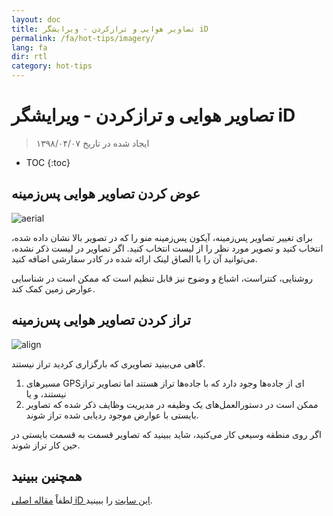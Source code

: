 ```yaml
---
layout: doc
title: تصاویر هوایی و ترازکردن - ویرایشگر iD
permalink: /fa/hot-tips/imagery/
lang: fa
dir: rtl
category: hot-tips
---
```


تصاویر هوایی و ترازکردن - ویرایشگر iD
============

> ایجاد شده در تاریخ ۱۳۹۸/۰۴/۰۷

- TOC
{:toc}

عوض کردن تصاویر هوایی پس‌زمینه
--------------

![aerial][]

برای تغییر تصاویر پس‌زمینه، آیکون پس‌زمینه منو را که در تصویر بالا نشان داده شده، انتخاب کنید و تصویر مورد نظر را از لیست انتخاب کنید. اگر تصاویر در لیست ذکر نشده، می‌توانید آن را با الصاق لینک ارائه شده در کادر سفارشی اضافه کنید.

روشنایی، کنتراست، اشباع و وضوح نیز قابل تنظیم است که ممکن است در شناسایی عوارض زمین کمک کند.

تراز کردن تصاویر هوایی پس‌زمینه
--------------------------------------

![align][]

گاهی می‌بینید تصاویری که بارگزاری کردید تراز نیستند.

1.  مسیرهای GPSای از جاده‌ها وجود دارد که با جاده‌ها تراز هستند اما تصاویر تراز نیستند، و یا 
2.  ممکن است در دستورالعمل‌های یک وظیفه در مدیریت وظایف ذکر شده که تصاویر بایستی با عوارض موجود ردیابی شده تراز شوند.


اگر روی منطقه وسیعی کار می‌کنید، شاید ببینید که تصاویر قسمت به قسمت بایستی در حین کار تراز شوند.

همچنین ببینید
--------

لطفاْ [مقاله اصلی iD این سایت](/fa/beginner/id-editor/#configuring-the-background-layer) را ببینید.

[aerial]: /images/hot-tips/aerial.gif "iD editor - changing the background imagery"
[align]:/images/hot-tips/align.gif "iD editor - aligning the imagery"
[keymon]:/images/hot-tips/keymon.png
[OSM-TM-video]: /images/hot-tips/OSM-TM-video.png "Humanitarian OpenStreetMap Team - Tasking Manager Tutorial Videos"

